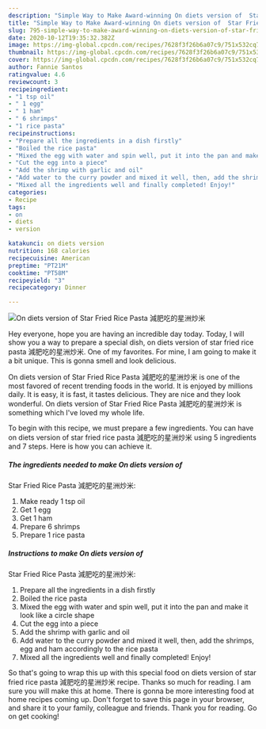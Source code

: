 ```yaml
---
description: "Simple Way to Make Award-winning On diets version of  Star Fried Rice Pasta 減肥吃的星洲炒米"
title: "Simple Way to Make Award-winning On diets version of  Star Fried Rice Pasta 減肥吃的星洲炒米"
slug: 795-simple-way-to-make-award-winning-on-diets-version-of-star-fried-rice-pasta
date: 2020-10-12T19:35:32.382Z
image: https://img-global.cpcdn.com/recipes/7628f3f26b6a07c9/751x532cq70/on-diets-version-of-star-fried-rice-pasta-減肥吃的星洲炒米-recipe-main-photo.jpg
thumbnail: https://img-global.cpcdn.com/recipes/7628f3f26b6a07c9/751x532cq70/on-diets-version-of-star-fried-rice-pasta-減肥吃的星洲炒米-recipe-main-photo.jpg
cover: https://img-global.cpcdn.com/recipes/7628f3f26b6a07c9/751x532cq70/on-diets-version-of-star-fried-rice-pasta-減肥吃的星洲炒米-recipe-main-photo.jpg
author: Fannie Santos
ratingvalue: 4.6
reviewcount: 3
recipeingredient:
- "1 tsp oil"
- " 1 egg"
- " 1 ham"
- " 6 shrimps"
- "1 rice pasta"
recipeinstructions:
- "Prepare all the ingredients in a dish firstly"
- "Boiled the rice pasta"
- "Mixed the egg with water and spin well, put it into the pan and make it look like a circle shape"
- "Cut the egg into a piece"
- "Add the shrimp with garlic and oil"
- "Add water to the curry powder and mixed it well, then, add the shrimps, egg and ham accordingly to the rice pasta"
- "Mixed all the ingredients well and finally completed! Enjoy!"
categories:
- Recipe
tags:
- on
- diets
- version

katakunci: on diets version 
nutrition: 168 calories
recipecuisine: American
preptime: "PT21M"
cooktime: "PT58M"
recipeyield: "3"
recipecategory: Dinner

---
```



![On diets version of 
Star Fried Rice Pasta
減肥吃的星洲炒米](https://img-global.cpcdn.com/recipes/7628f3f26b6a07c9/751x532cq70/on-diets-version-of-star-fried-rice-pasta-減肥吃的星洲炒米-recipe-main-photo.jpg)

Hey everyone, hope you are having an incredible day today. Today, I will show you a way to prepare a special dish, on diets version of 
star fried rice pasta
減肥吃的星洲炒米. One of my favorites. For mine, I am going to make it a bit unique. This is gonna smell and look delicious.



On diets version of 
Star Fried Rice Pasta
減肥吃的星洲炒米 is one of the most favored of recent trending foods in the world. It is enjoyed by millions daily. It is easy, it is fast, it tastes delicious. They are nice and they look wonderful. On diets version of 
Star Fried Rice Pasta
減肥吃的星洲炒米 is something which I've loved my whole life.


To begin with this recipe, we must prepare a few ingredients. You can have on diets version of 
star fried rice pasta
減肥吃的星洲炒米 using 5 ingredients and 7 steps. Here is how you can achieve it.

<!--inarticleads1-->

##### The ingredients needed to make On diets version of 
Star Fried Rice Pasta
減肥吃的星洲炒米:

1. Make ready 1 tsp oil
1. Get  1 egg
1. Get  1 ham
1. Prepare  6 shrimps
1. Prepare 1 rice pasta




<!--inarticleads2-->

##### Instructions to make On diets version of 
Star Fried Rice Pasta
減肥吃的星洲炒米:

1. Prepare all the ingredients in a dish firstly
1. Boiled the rice pasta
1. Mixed the egg with water and spin well, put it into the pan and make it look like a circle shape
1. Cut the egg into a piece
1. Add the shrimp with garlic and oil
1. Add water to the curry powder and mixed it well, then, add the shrimps, egg and ham accordingly to the rice pasta
1. Mixed all the ingredients well and finally completed! Enjoy!




So that's going to wrap this up with this special food on diets version of 
star fried rice pasta
減肥吃的星洲炒米 recipe. Thanks so much for reading. I am sure you will make this at home. There is gonna be more interesting food at home recipes coming up. Don't forget to save this page in your browser, and share it to your family, colleague and friends. Thank you for reading. Go on get cooking!
